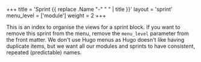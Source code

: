 +++
title = 'Sprint {{ replace .Name "-" " " | title }}'
layout = 'sprint'
menu_level = ['module']
weight = 2
+++

This is an index to organise the views for a sprint block. If you want to remove this sprint from the menu, remove the `menu_level` parameter from the front matter. We don't use Hugo menus as Hugo doesn't like having duplicate items, but we want all our modules and sprints to have consistent, repeated (predictable) names. 